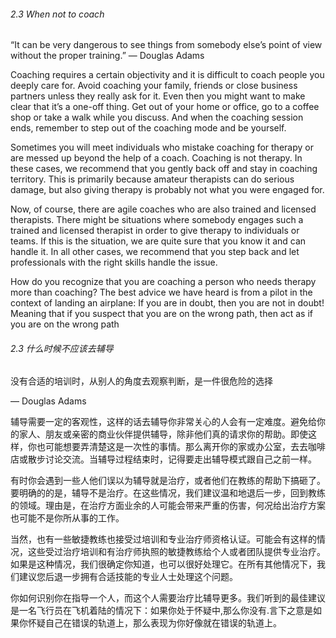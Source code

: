 
###### 2.3 When not to coach
“It can be very dangerous to see things
from somebody else’s point of view
without the proper training.”
— Douglas Adams

Coaching requires a certain objectivity and it is difficult to coach people
you deeply care for. Avoid coaching your family, friends or close business partners unless they really ask for it. Even then you might want to
make clear that it’s a one-off thing. Get out of your home or office, go
to a coffee shop or take a walk while you discuss. And when the coaching session ends, remember to step out of the coaching mode and be
yourself.

Sometimes you will meet individuals who mistake coaching for therapy
or are messed up beyond the help of a coach. Coaching is not therapy. In
these cases, we recommend that you gently back off and stay in coaching territory. This is primarily because amateur therapists can do serious damage, but also giving therapy is probably not what you were
engaged for.

Now, of course, there are agile coaches who are also trained and licensed therapists. There might be situations where somebody engages such a trained and licensed therapist in order to give therapy to individuals or teams. If this is the situation, we are quite sure that you know it and can handle it. In all other cases, we recommend that you step back and let
professionals with the right skills handle the issue.

How do you recognize that you are coaching a person who needs therapy more than coaching? The best advice we have heard is from a pilot
in the context of landing an airplane: If you are in doubt, then you are not
in doubt! Meaning that if you suspect that you are on the wrong path,
then act as if you are on the wrong path

###### 2.3 什么时候不应该去辅导
没有合适的培训时，从别人的角度去观察判断，是一件很危险的选择

— Douglas Adams

辅导需要一定的客观性，这样的话去辅导你非常关心的人会有一定难度。避免给你的家人、朋友或亲密的商业伙伴提供辅导，除非他们真的请求你的帮助。即使这样，你也可能想要弄清楚这是一次性的事情。那么离开你的家或办公室，去去咖啡店或散步讨论交流。当辅导过程结束时，记得要走出辅导模式跟自己之前一样。

有时你会遇到一些人他们误以为辅导就是治疗，或者他们在教练的帮助下搞砸了。要明确的的是，辅导不是治疗。在这些情况，我们建议温和地退后一步，回到教练的领域。理由是，在治疗方面业余的人可能会带来严重的伤害，何况给出治疗方案也可能不是你所从事的工作。


当然，也有一些敏捷教练也接受过培训和专业治疗师资格认证。可能会有这样的情况，这些受过治疗培训和有治疗师执照的敏捷教练给个人或者团队提供专业治疗。如果是这种情况，我们很确定你知道，也可以很好处理它。在所有其他情况下，我们建议您后退一步拥有合适技能的专业人士处理这个问题。

你如何识别你在指导一个人，而这个人需要治疗比辅导更多。我们听到的最佳建议是一名飞行员在飞机着陆的情况下：如果你处于怀疑中,那么你没有.言下之意是如果你怀疑自己在错误的轨道上，那么表现为你好像就在错误的轨道上。
